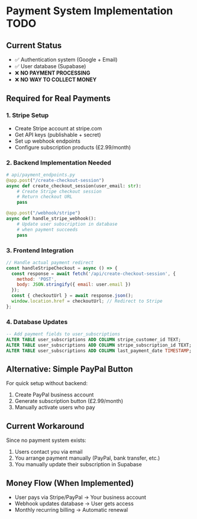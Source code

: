 # Payment System Implementation TODO

## Current Status
- ✅ Authentication system (Google + Email)
- ✅ User database (Supabase)
- ❌ **NO PAYMENT PROCESSING**
- ❌ **NO WAY TO COLLECT MONEY**

## Required for Real Payments

### 1. Stripe Setup
- Create Stripe account at stripe.com
- Get API keys (publishable + secret)
- Set up webhook endpoints
- Configure subscription products (£2.99/month)

### 2. Backend Implementation Needed
```python
# api/payment_endpoints.py
@app.post("/create-checkout-session")
async def create_checkout_session(user_email: str):
    # Create Stripe checkout session
    # Return checkout URL
    pass

@app.post("/webhook/stripe")
async def handle_stripe_webhook():
    # Update user subscription in database
    # when payment succeeds
    pass
```

### 3. Frontend Integration
```javascript
// Handle actual payment redirect
const handleStripeCheckout = async () => {
  const response = await fetch('/api/create-checkout-session', {
    method: 'POST',
    body: JSON.stringify({ email: user.email })
  });
  const { checkoutUrl } = await response.json();
  window.location.href = checkoutUrl; // Redirect to Stripe
};
```

### 4. Database Updates
```sql
-- Add payment fields to user_subscriptions
ALTER TABLE user_subscriptions ADD COLUMN stripe_customer_id TEXT;
ALTER TABLE user_subscriptions ADD COLUMN stripe_subscription_id TEXT;
ALTER TABLE user_subscriptions ADD COLUMN last_payment_date TIMESTAMP;
```

## Alternative: Simple PayPal Button
For quick setup without backend:
1. Create PayPal business account
2. Generate subscription button (£2.99/month)
3. Manually activate users who pay

## Current Workaround
Since no payment system exists:
1. Users contact you via email
2. You arrange payment manually (PayPal, bank transfer, etc.)
3. You manually update their subscription in Supabase

## Money Flow (When Implemented)
- User pays via Stripe/PayPal → Your business account
- Webhook updates database → User gets access
- Monthly recurring billing → Automatic renewal